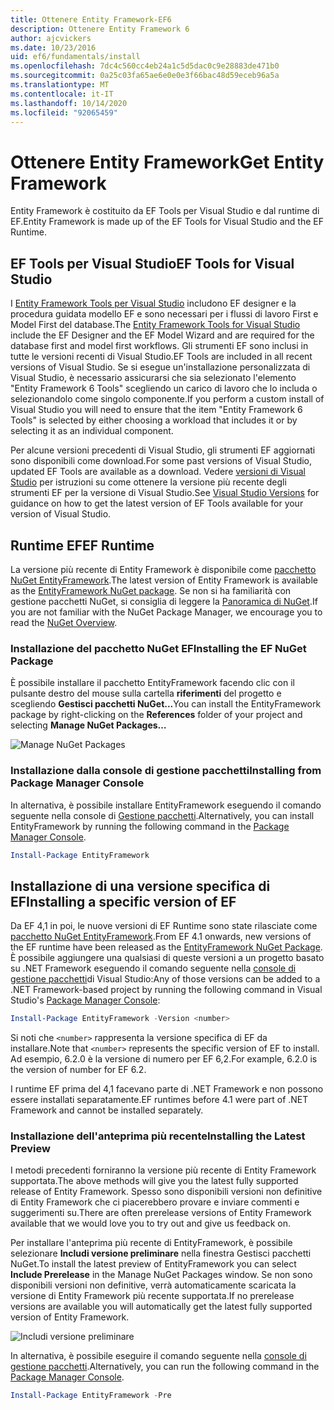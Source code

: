```yaml
---
title: Ottenere Entity Framework-EF6
description: Ottenere Entity Framework 6
author: ajcvickers
ms.date: 10/23/2016
uid: ef6/fundamentals/install
ms.openlocfilehash: 7dc4c560cc4eb24a1c5d5dac0c9e28883de471b0
ms.sourcegitcommit: 0a25c03fa65ae6e0e0e3f66bac48d59eceb96a5a
ms.translationtype: MT
ms.contentlocale: it-IT
ms.lasthandoff: 10/14/2020
ms.locfileid: "92065459"
---
```

# <a name="get-entity-framework"></a><span data-ttu-id="0caa3-103">Ottenere Entity Framework</span><span class="sxs-lookup"><span data-stu-id="0caa3-103">Get Entity Framework</span></span>
<span data-ttu-id="0caa3-104">Entity Framework è costituito da EF Tools per Visual Studio e dal runtime di EF.</span><span class="sxs-lookup"><span data-stu-id="0caa3-104">Entity Framework is made up of the EF Tools for Visual Studio and the EF Runtime.</span></span>

## <a name="ef-tools-for-visual-studio"></a><span data-ttu-id="0caa3-105">EF Tools per Visual Studio</span><span class="sxs-lookup"><span data-stu-id="0caa3-105">EF Tools for Visual Studio</span></span>

<span data-ttu-id="0caa3-106">I [Entity Framework Tools per Visual Studio](/visualstudio/data-tools/entity-data-model-tools-in-visual-studio) includono EF designer e la procedura guidata modello EF e sono necessari per i flussi di lavoro First e Model First del database.</span><span class="sxs-lookup"><span data-stu-id="0caa3-106">The [Entity Framework Tools for Visual Studio](/visualstudio/data-tools/entity-data-model-tools-in-visual-studio) include the EF Designer and the EF Model Wizard and are required for the database first and model first workflows.</span></span> <span data-ttu-id="0caa3-107">Gli strumenti EF sono inclusi in tutte le versioni recenti di Visual Studio.</span><span class="sxs-lookup"><span data-stu-id="0caa3-107">EF Tools are included in all recent versions of Visual Studio.</span></span> <span data-ttu-id="0caa3-108">Se si esegue un'installazione personalizzata di Visual Studio, è necessario assicurarsi che sia selezionato l'elemento "Entity Framework 6 Tools" scegliendo un carico di lavoro che lo includa o selezionandolo come singolo componente.</span><span class="sxs-lookup"><span data-stu-id="0caa3-108">If you perform a custom install of Visual Studio you will need to ensure that the item "Entity Framework 6 Tools" is selected by either choosing a workload that includes it or by selecting it as an individual component.</span></span>

<span data-ttu-id="0caa3-109">Per alcune versioni precedenti di Visual Studio, gli strumenti EF aggiornati sono disponibili come download.</span><span class="sxs-lookup"><span data-stu-id="0caa3-109">For some past versions of Visual Studio, updated EF Tools are available as a download.</span></span> <span data-ttu-id="0caa3-110">Vedere [versioni di Visual Studio](xref:ef6/what-is-new/visual-studio) per istruzioni su come ottenere la versione più recente degli strumenti EF per la versione di Visual Studio.</span><span class="sxs-lookup"><span data-stu-id="0caa3-110">See [Visual Studio Versions](xref:ef6/what-is-new/visual-studio) for guidance on how to get the latest version of EF Tools available for your version of Visual Studio.</span></span>

## <a name="ef-runtime"></a><span data-ttu-id="0caa3-111">Runtime EF</span><span class="sxs-lookup"><span data-stu-id="0caa3-111">EF Runtime</span></span>

<span data-ttu-id="0caa3-112">La versione più recente di Entity Framework è disponibile come [pacchetto NuGet EntityFramework](https://nuget.org/packages/EntityFramework/).</span><span class="sxs-lookup"><span data-stu-id="0caa3-112">The latest version of Entity Framework is available as the [EntityFramework NuGet package](https://nuget.org/packages/EntityFramework/).</span></span> <span data-ttu-id="0caa3-113">Se non si ha familiarità con gestione pacchetti NuGet, si consiglia di leggere la [Panoramica di NuGet](/nuget/consume-packages/overview-and-workflow).</span><span class="sxs-lookup"><span data-stu-id="0caa3-113">If you are not familiar with the NuGet Package Manager, we encourage you to read the [NuGet Overview](/nuget/consume-packages/overview-and-workflow).</span></span>

### <a name="installing-the-ef-nuget-package"></a><span data-ttu-id="0caa3-114">Installazione del pacchetto NuGet EF</span><span class="sxs-lookup"><span data-stu-id="0caa3-114">Installing the EF NuGet Package</span></span>

<span data-ttu-id="0caa3-115">È possibile installare il pacchetto EntityFramework facendo clic con il pulsante destro del mouse sulla cartella **riferimenti** del progetto e scegliendo **Gestisci pacchetti NuGet...**</span><span class="sxs-lookup"><span data-stu-id="0caa3-115">You can install the EntityFramework package by right-clicking on the **References** folder of your project and selecting **Manage NuGet Packages…**</span></span>

![Manage NuGet Packages](~/ef6/media/managenugetpackages.png)

### <a name="installing-from-package-manager-console"></a><span data-ttu-id="0caa3-117">Installazione dalla console di gestione pacchetti</span><span class="sxs-lookup"><span data-stu-id="0caa3-117">Installing from Package Manager Console</span></span>

<span data-ttu-id="0caa3-118">In alternativa, è possibile installare EntityFramework eseguendo il comando seguente nella console di [Gestione pacchetti](https://docs.nuget.org/docs/start-here/using-the-package-manager-console).</span><span class="sxs-lookup"><span data-stu-id="0caa3-118">Alternatively, you can install EntityFramework by running the following command in the [Package Manager Console](https://docs.nuget.org/docs/start-here/using-the-package-manager-console).</span></span>

``` powershell
Install-Package EntityFramework
```

## <a name="installing-a-specific-version-of-ef"></a><span data-ttu-id="0caa3-119">Installazione di una versione specifica di EF</span><span class="sxs-lookup"><span data-stu-id="0caa3-119">Installing a specific version of EF</span></span>

<span data-ttu-id="0caa3-120">Da EF 4,1 in poi, le nuove versioni di EF Runtime sono state rilasciate come [pacchetto NuGet EntityFramework](https://www.nuget.org/packages/EntityFramework/).</span><span class="sxs-lookup"><span data-stu-id="0caa3-120">From EF 4.1 onwards, new versions of the EF runtime have been released as the [EntityFramework NuGet Package](https://www.nuget.org/packages/EntityFramework/).</span></span> <span data-ttu-id="0caa3-121">È possibile aggiungere una qualsiasi di queste versioni a un progetto basato su .NET Framework eseguendo il comando seguente nella [console di gestione pacchetti](https://docs.nuget.org/docs/start-here/using-the-package-manager-console)di Visual Studio:</span><span class="sxs-lookup"><span data-stu-id="0caa3-121">Any of those versions can be added to a .NET Framework-based project by running the following command in Visual Studio's [Package Manager Console](https://docs.nuget.org/docs/start-here/using-the-package-manager-console):</span></span>

``` powershell
Install-Package EntityFramework -Version <number>
```

<span data-ttu-id="0caa3-122">Si noti che `<number>` rappresenta la versione specifica di EF da installare.</span><span class="sxs-lookup"><span data-stu-id="0caa3-122">Note that `<number>` represents the specific version of EF to install.</span></span> <span data-ttu-id="0caa3-123">Ad esempio, 6.2.0 è la versione di numero per EF 6,2.</span><span class="sxs-lookup"><span data-stu-id="0caa3-123">For example, 6.2.0 is the version of number for EF 6.2.</span></span>   

<span data-ttu-id="0caa3-124">I runtime EF prima del 4,1 facevano parte di .NET Framework e non possono essere installati separatamente.</span><span class="sxs-lookup"><span data-stu-id="0caa3-124">EF runtimes before 4.1 were part of .NET Framework and cannot be installed separately.</span></span>

### <a name="installing-the-latest-preview"></a><span data-ttu-id="0caa3-125">Installazione dell'anteprima più recente</span><span class="sxs-lookup"><span data-stu-id="0caa3-125">Installing the Latest Preview</span></span>

<span data-ttu-id="0caa3-126">I metodi precedenti forniranno la versione più recente di Entity Framework supportata.</span><span class="sxs-lookup"><span data-stu-id="0caa3-126">The above methods will give you the latest fully supported release of Entity Framework.</span></span> <span data-ttu-id="0caa3-127">Spesso sono disponibili versioni non definitive di Entity Framework che ci piacerebbero provare e inviare commenti e suggerimenti su.</span><span class="sxs-lookup"><span data-stu-id="0caa3-127">There are often prerelease versions of Entity Framework available that we would love you to try out and give us feedback on.</span></span>

<span data-ttu-id="0caa3-128">Per installare l'anteprima più recente di EntityFramework, è possibile selezionare **Includi versione preliminare** nella finestra Gestisci pacchetti NuGet.</span><span class="sxs-lookup"><span data-stu-id="0caa3-128">To install the latest preview of EntityFramework you can select **Include Prerelease** in the Manage NuGet Packages window.</span></span> <span data-ttu-id="0caa3-129">Se non sono disponibili versioni non definitive, verrà automaticamente scaricata la versione di Entity Framework più recente supportata.</span><span class="sxs-lookup"><span data-stu-id="0caa3-129">If no prerelease versions are available you will automatically get the latest fully supported version of Entity Framework.</span></span>

![Includi versione preliminare](~/ef6/media/includeprerelease.png)

<span data-ttu-id="0caa3-131">In alternativa, è possibile eseguire il comando seguente nella [console di gestione pacchetti](https://docs.nuget.org/docs/start-here/using-the-package-manager-console).</span><span class="sxs-lookup"><span data-stu-id="0caa3-131">Alternatively, you can run the following command in the [Package Manager Console](https://docs.nuget.org/docs/start-here/using-the-package-manager-console).</span></span>

``` powershell
Install-Package EntityFramework -Pre
```
